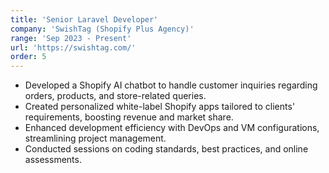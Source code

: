 ```yaml
---
title: 'Senior Laravel Developer'
company: 'SwishTag (Shopify Plus Agency)'
range: 'Sep 2023 - Present'
url: 'https://swishtag.com/'
order: 5
---
```


- Developed a Shopify AI chatbot to handle customer inquiries regarding orders, products, and store-related queries.
- Created personalized white-label Shopify apps tailored to clients' requirements, boosting revenue and market share.
- Enhanced development efficiency with DevOps and VM configurations, streamlining project management.
- Conducted sessions on coding standards, best practices, and online assessments.
